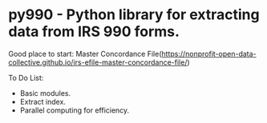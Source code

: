 # py990 - Python library for extracting data from IRS 990 forms.

Good place to start: Master Concordance File(https://nonprofit-open-data-collective.github.io/irs-efile-master-concordance-file/)

To Do List:

- Basic modules.
- Extract index.
- Parallel computing for efficiency.
